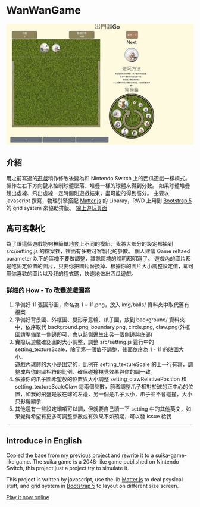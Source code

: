 # WanWanGame

<img src="./img/readme/sample1.png" width="700"></img>

## 介紹

用之前寫過的[遊戲](https://github.com/AhChao/MatterJSPractice/tree/main/Day/Day29)稍作修改後變為和 Nintendo Switch 上的西瓜遊戲一樣模式。
操作左右下方向鍵來控制球體墜落、堆疊一樣的球體來得到分數。
如果球體堆疊超出虛線、飛出虛線一定時間則遊戲結束，盡可能的得到高分。
主要以 javascript 撰寫，物理引擎搭配 [Matter.js](https://github.com/liabru/matter-js) 的 Libaray，RWD 上用到 [Bootstrap 5](https://getbootstrap.com/docs/5.0/utilities/display/) 的 grid system 來協助排版。
[線上遊玩頁面](https://ahchao.github.io/WanWanGame/)

## 高可客製化

為了讓這個遊戲能夠被簡單地套上不同的模組，我將大部分的設定都抽到 src/setting.js 的檔案裡，裡面有多數可客製化的參數。
個人建議 Game reltaed parameter 以下的區塊不要做調整，其餘區塊的說明都明寫了。
遊戲內的圖片都是吃固定位置的圖片，只要你把圖片替換掉、根據你的圖片大小調整設定值，即可用你喜歡的圖片以及我的程式碼，快速地做出西瓜遊戲。

### 詳細的 How - To 改變遊戲圖案

1. 準備好 11 張圓形圖，命名為 1 ~ 11.png，放入 img/balls/ 資料夾中取代舊有檔案
2. 準備好背景圖、外框圖、變形示意輪、爪子圖，放到 background/ 資料夾中，依序取代 background.png, boundary.png, circle.png, claw.png(外框圖請準備單一側邊即可，會以該側邊生出另一個側邊與底部)
3. 實際玩遊戲確認圖的大小調整，調整 src/setting.js 這行中的 setting_textureScale，除了第一個值不調整，後面依序為 1 - 11 的貼圖大小。<br>遊戲內球體的大小是固定的，比例在 setting_textureScale 的上一行有寫，調整成與你的圖相符的比例，確保碰撞視覺效果與你的圖一致。
4. 依據你的爪子圖希望放的位置與大小調整 setting_clawRelativePosition 和 setting_textureScaleClaw 這兩個參數，前者調整爪子相對於球的正中心的位置，如我的飛盤是放在球的左邊，另一個是爪子大小，爪子並不會碰撞，大小只影響顯示
5. 其他還有一些設定細項可以調，但就要自己讀一下 setting 中的其他英文，如果覺得希望有更多可調整參數或有效果不如預期，可以發 issue 給我

---

## Introduce in English

Copied the base from my [previous project](https://github.com/AhChao/MatterJSPractice/tree/main/Day/Day29) and rewrite it to a suika-game-like game.
The suika game is a 2048-like game published on Nintendo Switch, this project just a project try to simulate it.

This project is written by javascript, use the lib [Matter.js](https://github.com/liabru/matter-js) to deal psysical stuff, and grid system in [Bootstrap 5](https://getbootstrap.com/docs/5.0/utilities/display/) to layout on different size screen.

[Play it now online](https://ahchao.github.io/WanWanGame/)

